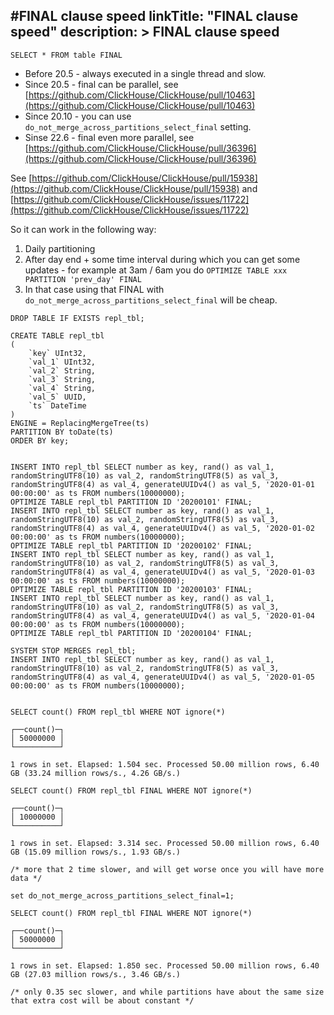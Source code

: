 #FINAL clause speed
linkTitle: "FINAL clause speed"
description: >
    FINAL clause speed
---
`SELECT * FROM table FINAL`

* Before 20.5 - always executed in a single thread and slow.
* Since 20.5  - final can be parallel, see [https://github.com/ClickHouse/ClickHouse/pull/10463](https://github.com/ClickHouse/ClickHouse/pull/10463)
* Since 20.10 - you can use `do_not_merge_across_partitions_select_final` setting.
* Sinse 22.6  - final even more parallel, see [https://github.com/ClickHouse/ClickHouse/pull/36396](https://github.com/ClickHouse/ClickHouse/pull/36396)

See [https://github.com/ClickHouse/ClickHouse/pull/15938](https://github.com/ClickHouse/ClickHouse/pull/15938) and [https://github.com/ClickHouse/ClickHouse/issues/11722](https://github.com/ClickHouse/ClickHouse/issues/11722)

So it can work in the following way:

1. Daily partitioning
2. After day end + some time interval during which you can get some updates - for example at 3am / 6am you do `OPTIMIZE TABLE xxx PARTITION 'prev_day' FINAL`
3. In that case using that FINAL with `do_not_merge_across_partitions_select_final` will be cheap.

```
DROP TABLE IF EXISTS repl_tbl;

CREATE TABLE repl_tbl
(
    `key` UInt32,
    `val_1` UInt32,
    `val_2` String,
    `val_3` String,
    `val_4` String,
    `val_5` UUID,
    `ts` DateTime
)
ENGINE = ReplacingMergeTree(ts)
PARTITION BY toDate(ts)
ORDER BY key;

​
INSERT INTO repl_tbl SELECT number as key, rand() as val_1, randomStringUTF8(10) as val_2, randomStringUTF8(5) as val_3, randomStringUTF8(4) as val_4, generateUUIDv4() as val_5, '2020-01-01 00:00:00' as ts FROM numbers(10000000);
OPTIMIZE TABLE repl_tbl PARTITION ID '20200101' FINAL;
INSERT INTO repl_tbl SELECT number as key, rand() as val_1, randomStringUTF8(10) as val_2, randomStringUTF8(5) as val_3, randomStringUTF8(4) as val_4, generateUUIDv4() as val_5, '2020-01-02 00:00:00' as ts FROM numbers(10000000);
OPTIMIZE TABLE repl_tbl PARTITION ID '20200102' FINAL;
INSERT INTO repl_tbl SELECT number as key, rand() as val_1, randomStringUTF8(10) as val_2, randomStringUTF8(5) as val_3, randomStringUTF8(4) as val_4, generateUUIDv4() as val_5, '2020-01-03 00:00:00' as ts FROM numbers(10000000);
OPTIMIZE TABLE repl_tbl PARTITION ID '20200103' FINAL;
INSERT INTO repl_tbl SELECT number as key, rand() as val_1, randomStringUTF8(10) as val_2, randomStringUTF8(5) as val_3, randomStringUTF8(4) as val_4, generateUUIDv4() as val_5, '2020-01-04 00:00:00' as ts FROM numbers(10000000);
OPTIMIZE TABLE repl_tbl PARTITION ID '20200104' FINAL;

SYSTEM STOP MERGES repl_tbl;
INSERT INTO repl_tbl SELECT number as key, rand() as val_1, randomStringUTF8(10) as val_2, randomStringUTF8(5) as val_3, randomStringUTF8(4) as val_4, generateUUIDv4() as val_5, '2020-01-05 00:00:00' as ts FROM numbers(10000000);
​

SELECT count() FROM repl_tbl WHERE NOT ignore(*)

┌──count()─┐
│ 50000000 │
└──────────┘

1 rows in set. Elapsed: 1.504 sec. Processed 50.00 million rows, 6.40 GB (33.24 million rows/s., 4.26 GB/s.)

SELECT count() FROM repl_tbl FINAL WHERE NOT ignore(*)

┌──count()─┐
│ 10000000 │
└──────────┘

1 rows in set. Elapsed: 3.314 sec. Processed 50.00 million rows, 6.40 GB (15.09 million rows/s., 1.93 GB/s.)

/* more that 2 time slower, and will get worse once you will have more data */

set do_not_merge_across_partitions_select_final=1;

SELECT count() FROM repl_tbl FINAL WHERE NOT ignore(*)

┌──count()─┐
│ 50000000 │
└──────────┘

1 rows in set. Elapsed: 1.850 sec. Processed 50.00 million rows, 6.40 GB (27.03 million rows/s., 3.46 GB/s.)

/* only 0.35 sec slower, and while partitions have about the same size that extra cost will be about constant */

```
